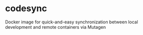 # codesync
Docker image for quick-and-easy synchronization between local development and remote containers via Mutagen

